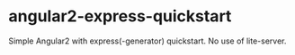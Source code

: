 # angular2-express-quickstart
Simple Angular2 with express(-generator) quickstart. No use of lite-server.
